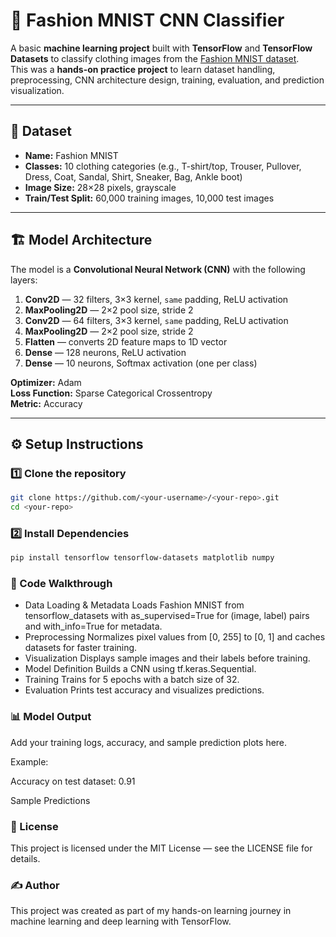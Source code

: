 # 🧵 Fashion MNIST CNN Classifier

A basic **machine learning project** built with **TensorFlow** and **TensorFlow Datasets** to classify clothing images from the [Fashion MNIST dataset](https://github.com/zalandoresearch/fashion-mnist).  
This was a **hands-on practice project** to learn dataset handling, preprocessing, CNN architecture design, training, evaluation, and prediction visualization.

---

## 📂 Dataset
- **Name:** Fashion MNIST
- **Classes:** 10 clothing categories (e.g., T-shirt/top, Trouser, Pullover, Dress, Coat, Sandal, Shirt, Sneaker, Bag, Ankle boot)
- **Image Size:** 28×28 pixels, grayscale
- **Train/Test Split:** 60,000 training images, 10,000 test images

---

## 🏗 Model Architecture
The model is a **Convolutional Neural Network (CNN)** with the following layers:

1. **Conv2D** — 32 filters, 3×3 kernel, `same` padding, ReLU activation  
2. **MaxPooling2D** — 2×2 pool size, stride 2  
3. **Conv2D** — 64 filters, 3×3 kernel, `same` padding, ReLU activation  
4. **MaxPooling2D** — 2×2 pool size, stride 2  
5. **Flatten** — converts 2D feature maps to 1D vector  
6. **Dense** — 128 neurons, ReLU activation  
7. **Dense** — 10 neurons, Softmax activation (one per class)

**Optimizer:** Adam  
**Loss Function:** Sparse Categorical Crossentropy  
**Metric:** Accuracy

---

## ⚙️ Setup Instructions

### 1️⃣ Clone the repository
```bash
git clone https://github.com/<your-username>/<your-repo>.git
cd <your-repo>
```
### 2️⃣ Install Dependencies
```bash
pip install tensorflow tensorflow-datasets matplotlib numpy
```
### 📜 Code Walkthrough
- Data Loading & Metadata
Loads Fashion MNIST from tensorflow_datasets with as_supervised=True for (image, label) pairs and with_info=True for metadata.
- Preprocessing
Normalizes pixel values from [0, 255] to [0, 1] and caches datasets for faster training.
- Visualization
Displays sample images and their labels before training.
- Model Definition
Builds a CNN using tf.keras.Sequential.
- Training
Trains for 5 epochs with a batch size of 32.
- Evaluation
Prints test accuracy and visualizes predictions.

### 📊 Model Output

Add your training logs, accuracy, and sample prediction plots here.

Example:

Accuracy on test dataset: 0.91


Sample Predictions

### 📄 License
This project is licensed under the MIT License — see the LICENSE file for details.

### ✍️ Author
This project was created as part of my hands-on learning journey in machine learning and deep learning with TensorFlow.
